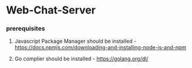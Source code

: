 # Web-Chat-Server

### prerequisites

1) Javascript Package Manager should be installed - 
https://docs.npmjs.com/downloading-and-installing-node-js-and-npm

2) Go complier should be installed - https://golang.org/dl/
